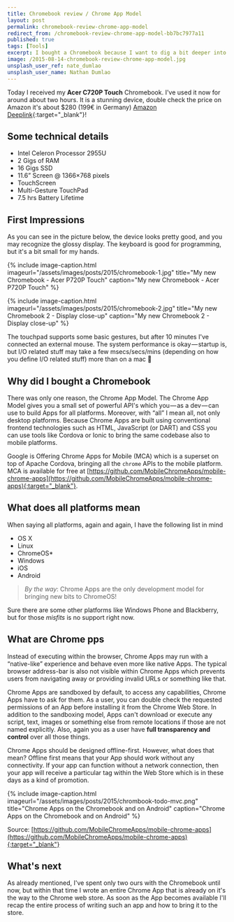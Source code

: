 ```yaml
---
title: Chromebook review / Chrome App Model
layout: post
permalink: chromebook-review-chrome-app-model
redirect_from: /chromebook-review-chrome-app-model-bb7bc7977a11
published: true
tags: [Tools]
excerpt: I bought a Chromebook because I want to dig a bit deeper into the Chrome App Model from a developers perspective. Check out what happened...
image: /2015-08-14-chromebook-review-chrome-app-model.jpg
unsplash_user_ref: nate_dumlao
unsplash_user_name: Nathan Dumlao
---
```

Today I received my **Acer C720P Touch** Chromebook. I've used it now for around about two hours. It is a stunning device, double check the price on Amazon it's about $280 (199€ in Germany) [Amazon Deeplink](http://www.amazon.com/Acer-Chromebook-11-6-Inch-Touchscreen-Moonstone/dp/B00H7WF22K/ref=sr_1_1?ie=UTF8&qid=1439573518&sr=8-1&keywords=acer+c720p){:target="_blank"}!

## Some technical details

- Intel Celeron Processor 2955U
- 2 Gigs of RAM
- 16 Gigs SSD
- 11.6” Screen @ 1366×768 pixels
- TouchScreen
- Multi-Gesture TouchPad
- 7.5 hrs Battery Lifetime

## First Impressions

As you can see in the picture below, the device looks pretty good, and you may recognize the glossy display. The keyboard is good for programming, but it's a bit small for my hands.

{% include image-caption.html imageurl="/assets/images/posts/2015/chromebook-1.jpg"
title="My new Chromebook - Acer P720P Touch" caption="My new Chromebook - Acer P720P Touch" %}

{% include image-caption.html imageurl="/assets/images/posts/2015/chromebook-2.jpg"
title="My new Chromebook 2 - Display close-up" caption="My new Chromebook 2 - Display close-up" %}

The touchpad supports some basic gestures, but after 10 minutes I've connected an external mouse. The system performance is okay — startup is, but I/O related stuff may take a few msecs/secs/mins (depending on how you define I/O related stuff) more than on a mac 🙂

## Why did I bought a Chromebook

There was only one reason, the Chrome App Model. The Chrome App Model gives you a small set of powerful API's which you — as a dev — can use to build Apps for all platforms. Moreover, with “all” I mean all, not only desktop platforms. Because Chrome Apps are built using conventional frontend technologies such as HTML, JavaScript (or DART) and CSS you can use tools like Cordova or Ionic to bring the same codebase also to mobile platforms.

Google is Offering Chrome Apps for Mobile (MCA) which is a superset on top of Apache Cordova, bringing all the `chrome` APIs to the mobile platform. MCA is available for free at [https://github.com/MobileChromeApps/mobile-chrome-apps](https://github.com/MobileChromeApps/mobile-chrome-apps){:target="_blank"}.

## What does all platforms mean

When saying all platforms, again and again, I have the following list in mind

- OS X
- Linux
- ChromeOS*
- Windows
- iOS
- Android

> *By the way*: Chrome Apps are the only development model for bringing new bits to ChromeOS!

Sure there are some other platforms like Windows Phone and Blackberry, but for those *misfits* is no support right now.

## What are Chrome pps

Instead of executing within the browser, Chrome Apps may run with a “native-like” experience and behave even more like native Apps. The typical browser address-bar is also not visible within Chrome Apps which prevents users from navigating away or providing invalid URLs or something like that.

Chrome Apps are sandboxed by default, to access any capabilities, Chrome Apps have to ask for them. As a user, you can double check the requested permissions of an App before installing it from the Chrome Web Store. In addition to the sandboxing model, Apps can't download or execute any script, text, images or something else from remote locations if those are not named explicitly. Also, again you as a user have **full transparency and control** over all those things.

Chrome Apps should be designed offline-first. However, what does that mean? Offline first means that your App should work without any connectivity. If your app can function without a network connection, then your app will receive a particular tag within the Web Store which is in these days as a kind of promotion.

{% include image-caption.html imageurl="/assets/images/posts/2015/chrombook-todo-mvc.png"
title="Chrome Apps on the Chromebook and on Android" caption="Chrome Apps on the Chromebook and on Android" %}

Source: [https://github.com/MobileChromeApps/mobile-chrome-apps](https://github.com/MobileChromeApps/mobile-chrome-apps){:target="_blank"}

## What's next

As already mentioned, I've spent only two ours with the Chromebook until now, but within that time I wrote an entire Chrome App that is already on it's the way to the Chrome web store. As soon as the App becomes available I'll recap the entire process of writing such an app and how to bring it to the store.
